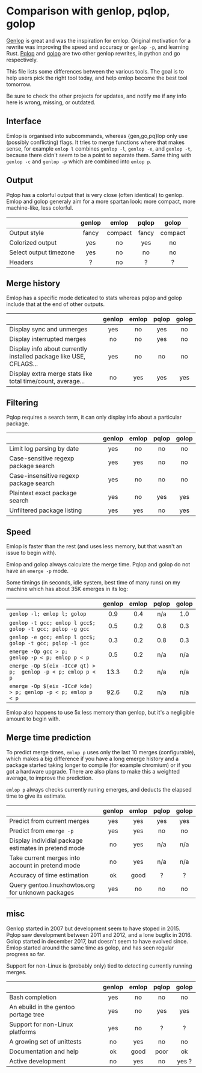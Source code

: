 # Comparison with genlop, pqlop, golop

[Genlop](https://github.com/gentoo-perl/genlop) is great and was the inspiration for emlop. Original
motivation for a rewrite was improving the speed and accuracy or `genlop -p`, and learning
Rust. [Pqlop](https://bitbucket.org/LK4D4/pqlop) and [golop](https://github.com/klausman/golop) are
two other genlop rewrites, in python and go respectively.

This file lists some differences between the various tools. The goal is to help users pick the right
tool today, and help emlop become the best tool tomorrow.

Be sure to check the other projects for updates, and notify me if any info here is wrong, missing,
or outdated.


## Interface

Emlop is organised into subcommands, whereas {gen,go,pq}lop only use (possibly conflicting)
flags. It tries to merge functions where that makes sense, for example `emlop l` combines `genlop
-l`, `genlop -e`, and `genlop -t`, because there didn't seem to be a point to separate them. Same
thing with `genlop -c` and `genlop -p` which are combined into `emlop p`.

## Output

Pqlop has a colorful output that is very close (often identical) to genlop. Emlop and golop generaly
aim for a more spartan look: more compact, more machine-like, less colorful.

|                                                                    | genlop | emlop   | pqlop | golop   |
| :----------------------------------------------------------------- | :----: | :-----: | :---: | :-----: |
| Output style                                                       | fancy  | compact | fancy | compact |
| Colorized output                                                   | yes    | no      | yes   | no      |
| Select output timezone                                             | yes    | no      | no    | no      |
| Headers                                                            | ?      | no      | ?     | ?       |

## Merge history

Emlop has a specific mode deticated to stats whereas pqlop and golop include that at the end of
other outputs.

|                                                                    | genlop | emlop   | pqlop | golop   |
| :----------------------------------------------------------------- | :----: | :-----: | :---: | :-----: |
| Display sync and unmerges                                          | yes    | no      | yes   | no      |
| Display interrupted merges                                         | no     | no      | yes   | no      |
| Display info about currently installed package like USE, CFLAGS... | yes    | no      | no    | no      |
| Display extra merge stats like total time/count, average...        | no     | yes     | yes   | yes     |

## Filtering

Pqlop requires a search term, it can only display info about a particular package.

|                                                                    | genlop | emlop   | pqlop | golop   |
| :----------------------------------------------------------------- | :----: | :-----: | :---: | :-----: |
| Limit log parsing by date                                          | yes    | no      | no    | no      |
| Case-sensitive regexp package search                               | yes    | yes     | no    | no      |
| Case-insensitive regexp package search                             | yes    | no      | no    | no      |
| Plaintext exact package search                                     | yes    | no      | yes   | yes     |
| Unfiltered package listing                                         | yes    | yes     | no    | yes     |

## Speed

Emlop is faster than the rest (and uses less memory, but that wasn't an issue to begin with).

Emlop and golop always calculate the merge time. Pqlop and golop do not have an `emerge -p` mode.

Some timings (in seconds, idle system, best time of many runs) on my machine which has about 35K
emerges in its log:

|                                                                    | genlop | emlop   | pqlop | golop   |
| :----------------------------------------------------------------- | :----: | :-----: | :---: | :-----: |
| `genlop -l; emlop l; golop`                                        | 0.9    | 0.4     | n/a   | 1.0     |
| `genlop -t gcc; emlop l gcc$; golop -t gcc; pqlop -g gcc`          | 0.5    | 0.2     | 0.8   | 0.3     |
| `genlop -e gcc; emlop l gcc$; golop -t gcc; pqlop -l gcc`          | 0.3    | 0.2     | 0.8   | 0.3     |
| `emerge -Op gcc > p;              genlop -p < p; emlop p < p`      | 0.5    | 0.2     | n/a   | n/a     |
| `emerge -Op $(eix -ICc# qt) > p;  genlop -p < p; emlop p < p`      | 13.3   | 0.2     | n/a   | n/a     |
| `emerge -Op $(eix -ICc# kde) > p; genlop -p < p; emlop p < p`      | 92.6   | 0.2     | n/a   | n/a     |


Emlop also happens to use 5x less memory than genlop, but it's a negligible amount to begin with.

## Merge time prediction

To predict merge times, `emlop p` uses only the last 10 merges (configurable), which makes a big
difference if you have a long emerge history and a package started taking longer to compile (for
example chromium) or if you got a hardware upgrade. There are also plans to make this a weighted
average, to improve the prediction.

`emlop p` always checks currently runing emerges, and deducts the elapsed time to give its estimate.

|                                                                    | genlop | emlop   | pqlop | golop   |
| :----------------------------------------------------------------- | :----: | :-----: | :---: | :-----: |
| Predict from current merges                                        | yes    | yes     | yes   | yes     |
| Predict from `emerge -p`                                           | yes    | yes     | no    | no      |
| Display individial package estimates in pretend mode               | no     | yes     | n/a   | n/a     |
| Take current merges into account in pretend mode                   | no     | yes     | n/a   | n/a     |
| Accuracy of time estimation                                        | ok     | good    | ?     | ?       |
| Query gentoo.linuxhowtos.org for unknown packages                  | yes    | no      | no    | no      |

## misc

Genlop started in 2007 but development seem to have stoped in 2015. Pqlop saw development between
2011 and 2012, and a lone bugfix in 2016. Golop started in december 2017, but doesn't seem to have
evolved since. Emlop started around the same time as golop, and has seen regular progress so far.

Support for non-Linux is (probably only) tied to detecting currently running merges.

|                                                                    | genlop | emlop   | pqlop | golop   |
| :----------------------------------------------------------------- | :----: | :-----: | :---: | :-----: |
| Bash completion                                                    | yes    | no      | no    | no      |
| An ebuild in the gentoo portage tree                               | yes    | no      | yes   | yes     |
| Support for non-Linux platforms                                    | yes    | no      | ?     | ?       |
| A growing set of unittests                                         | no     | yes     | no    | no      |
| Documentation and help                                             | ok     | good    | poor  | ok      |
| Active development                                                 | no     | yes     | no    | yes ?   |

